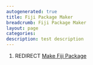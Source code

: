 ```yaml
---
autogenerated: true
title: Fiji Package Maker
breadcrumb: Fiji Package Maker
layout: page
categories: 
description: test description
---
```


1.  REDIRECT [Make Fiji Package](Make_Fiji_Package )
